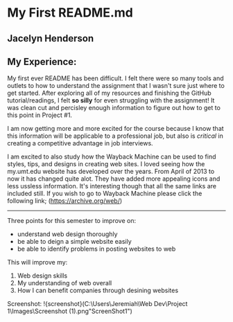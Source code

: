 # My First README.md
## Jacelyn Henderson
## My Experience:

 My first ever README has been difficult. I felt there were so many tools and outlets to how to understand the assignment that I wasn't sure just where to get started. After exploring all of my resources and finishing the GitHub tutorial/readings, I felt **so silly** for even struggling with the assignment! It was clean cut and percisley enough information to figure out how to get to this point in Project #1.

 I am now getting more and more excited for the course because I know that this information will be applicable to a professional job, but also is *critical* in creating a competitive advantage in job interviews.

 I am excited to also study how the Wayback Machine can be used to find styles, tips, and designs in creating web sites. I loved seeing how the my.umt.edu website has developed over the years. From April of 2013 to now it has changed quite alot. They have added more appealing icons and less ussless information. It's interesting though that all the same links are included still. If you wish to go to Wayback Machine please click the following link; (https://archive.org/web/)

---

Three points for this semester to improve on:
- understand web design thoroughly
- be able to deign a simple website easily
- be able to identify problems in posting websites to web

This will improve my:
1. Web design skills
2. My understanding of web overall
3. How I can benefit companies through desining websites

Screenshot:
!{screenshot}(C:\Users\Jeremiah\Web Dev\Project 1\Images\Screenshot (1).png"ScreenShot1")
